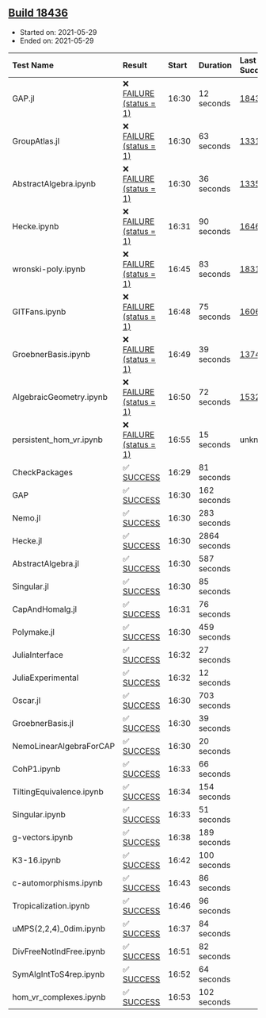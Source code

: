 ## [Build 18436](https://oscarci.mathematik.uni-kl.de/job/oscar/18436/)

* Started on: 2021-05-29
* Ended on: 2021-05-29

| Test Name    | Result | Start | Duration | Last Success | First Failure |
|:-------------|:-------|:------|:---------|:-------------|:--------------|
| GAP.jl | ❌ [FAILURE (status = 1)](https://oscarci.mathematik.uni-kl.de/job/oscar/18436/artifact/logs/build-18436/GAP.jl.log) | 16:30 | 12 seconds | [18435](https://oscarci.mathematik.uni-kl.de/job/oscar/18435/) | [18436](https://oscarci.mathematik.uni-kl.de/job/oscar/18436/) |
| GroupAtlas.jl | ❌ [FAILURE (status = 1)](https://oscarci.mathematik.uni-kl.de/job/oscar/18436/artifact/logs/build-18436/GroupAtlas.jl.log) | 16:30 | 63 seconds | [13311](https://oscarci.mathematik.uni-kl.de/job/oscar/13311/) | [13312](https://oscarci.mathematik.uni-kl.de/job/oscar/13312/) |
| AbstractAlgebra.ipynb | ❌ [FAILURE (status = 1)](https://oscarci.mathematik.uni-kl.de/job/oscar/18436/artifact/logs/build-18436/AbstractAlgebra.ipynb.log) | 16:30 | 36 seconds | [13355](https://oscarci.mathematik.uni-kl.de/job/oscar/13355/) | [13356](https://oscarci.mathematik.uni-kl.de/job/oscar/13356/) |
| Hecke.ipynb | ❌ [FAILURE (status = 1)](https://oscarci.mathematik.uni-kl.de/job/oscar/18436/artifact/logs/build-18436/Hecke.ipynb.log) | 16:31 | 90 seconds | [16463](https://oscarci.mathematik.uni-kl.de/job/oscar/16463/) | [16464](https://oscarci.mathematik.uni-kl.de/job/oscar/16464/) |
| wronski-poly.ipynb | ❌ [FAILURE (status = 1)](https://oscarci.mathematik.uni-kl.de/job/oscar/18436/artifact/logs/build-18436/wronski-poly.ipynb.log) | 16:45 | 83 seconds | [18314](https://oscarci.mathematik.uni-kl.de/job/oscar/18314/) | [18315](https://oscarci.mathematik.uni-kl.de/job/oscar/18315/) |
| GITFans.ipynb | ❌ [FAILURE (status = 1)](https://oscarci.mathematik.uni-kl.de/job/oscar/18436/artifact/logs/build-18436/GITFans.ipynb.log) | 16:48 | 75 seconds | [16068](https://oscarci.mathematik.uni-kl.de/job/oscar/16068/) | [16069](https://oscarci.mathematik.uni-kl.de/job/oscar/16069/) |
| GroebnerBasis.ipynb | ❌ [FAILURE (status = 1)](https://oscarci.mathematik.uni-kl.de/job/oscar/18436/artifact/logs/build-18436/GroebnerBasis.ipynb.log) | 16:49 | 39 seconds | [13748](https://oscarci.mathematik.uni-kl.de/job/oscar/13748/) | [13749](https://oscarci.mathematik.uni-kl.de/job/oscar/13749/) |
| AlgebraicGeometry.ipynb | ❌ [FAILURE (status = 1)](https://oscarci.mathematik.uni-kl.de/job/oscar/18436/artifact/logs/build-18436/AlgebraicGeometry.ipynb.log) | 16:50 | 72 seconds | [15322](https://oscarci.mathematik.uni-kl.de/job/oscar/15322/) | [15323](https://oscarci.mathematik.uni-kl.de/job/oscar/15323/) |
| persistent_hom_vr.ipynb | ❌ [FAILURE (status = 1)](https://oscarci.mathematik.uni-kl.de/job/oscar/18436/artifact/logs/build-18436/persistent_hom_vr.ipynb.log) | 16:55 | 15 seconds | unknown | unknown |
| CheckPackages | ✅ [SUCCESS](https://oscarci.mathematik.uni-kl.de/job/oscar/18436/artifact/logs/build-18436/CheckPackages.log) | 16:29 | 81 seconds |  |  |
| GAP | ✅ [SUCCESS](https://oscarci.mathematik.uni-kl.de/job/oscar/18436/artifact/logs/build-18436/GAP.log) | 16:30 | 162 seconds |  |  |
| Nemo.jl | ✅ [SUCCESS](https://oscarci.mathematik.uni-kl.de/job/oscar/18436/artifact/logs/build-18436/Nemo.jl.log) | 16:30 | 283 seconds |  |  |
| Hecke.jl | ✅ [SUCCESS](https://oscarci.mathematik.uni-kl.de/job/oscar/18436/artifact/logs/build-18436/Hecke.jl.log) | 16:30 | 2864 seconds |  |  |
| AbstractAlgebra.jl | ✅ [SUCCESS](https://oscarci.mathematik.uni-kl.de/job/oscar/18436/artifact/logs/build-18436/AbstractAlgebra.jl.log) | 16:30 | 587 seconds |  |  |
| Singular.jl | ✅ [SUCCESS](https://oscarci.mathematik.uni-kl.de/job/oscar/18436/artifact/logs/build-18436/Singular.jl.log) | 16:30 | 85 seconds |  |  |
| CapAndHomalg.jl | ✅ [SUCCESS](https://oscarci.mathematik.uni-kl.de/job/oscar/18436/artifact/logs/build-18436/CapAndHomalg.jl.log) | 16:31 | 76 seconds |  |  |
| Polymake.jl | ✅ [SUCCESS](https://oscarci.mathematik.uni-kl.de/job/oscar/18436/artifact/logs/build-18436/Polymake.jl.log) | 16:30 | 459 seconds |  |  |
| JuliaInterface | ✅ [SUCCESS](https://oscarci.mathematik.uni-kl.de/job/oscar/18436/artifact/logs/build-18436/JuliaInterface.log) | 16:32 | 27 seconds |  |  |
| JuliaExperimental | ✅ [SUCCESS](https://oscarci.mathematik.uni-kl.de/job/oscar/18436/artifact/logs/build-18436/JuliaExperimental.log) | 16:32 | 12 seconds |  |  |
| Oscar.jl | ✅ [SUCCESS](https://oscarci.mathematik.uni-kl.de/job/oscar/18436/artifact/logs/build-18436/Oscar.jl.log) | 16:30 | 703 seconds |  |  |
| GroebnerBasis.jl | ✅ [SUCCESS](https://oscarci.mathematik.uni-kl.de/job/oscar/18436/artifact/logs/build-18436/GroebnerBasis.jl.log) | 16:30 | 39 seconds |  |  |
| NemoLinearAlgebraForCAP | ✅ [SUCCESS](https://oscarci.mathematik.uni-kl.de/job/oscar/18436/artifact/logs/build-18436/NemoLinearAlgebraForCAP.log) | 16:30 | 20 seconds |  |  |
| CohP1.ipynb | ✅ [SUCCESS](https://oscarci.mathematik.uni-kl.de/job/oscar/18436/artifact/logs/build-18436/CohP1.ipynb.log) | 16:33 | 66 seconds |  |  |
| TiltingEquivalence.ipynb | ✅ [SUCCESS](https://oscarci.mathematik.uni-kl.de/job/oscar/18436/artifact/logs/build-18436/TiltingEquivalence.ipynb.log) | 16:34 | 154 seconds |  |  |
| Singular.ipynb | ✅ [SUCCESS](https://oscarci.mathematik.uni-kl.de/job/oscar/18436/artifact/logs/build-18436/Singular.ipynb.log) | 16:33 | 51 seconds |  |  |
| g-vectors.ipynb | ✅ [SUCCESS](https://oscarci.mathematik.uni-kl.de/job/oscar/18436/artifact/logs/build-18436/g-vectors.ipynb.log) | 16:38 | 189 seconds |  |  |
| K3-16.ipynb | ✅ [SUCCESS](https://oscarci.mathematik.uni-kl.de/job/oscar/18436/artifact/logs/build-18436/K3-16.ipynb.log) | 16:42 | 100 seconds |  |  |
| c-automorphisms.ipynb | ✅ [SUCCESS](https://oscarci.mathematik.uni-kl.de/job/oscar/18436/artifact/logs/build-18436/c-automorphisms.ipynb.log) | 16:43 | 86 seconds |  |  |
| Tropicalization.ipynb | ✅ [SUCCESS](https://oscarci.mathematik.uni-kl.de/job/oscar/18436/artifact/logs/build-18436/Tropicalization.ipynb.log) | 16:46 | 96 seconds |  |  |
| uMPS(2,2,4)_0dim.ipynb | ✅ [SUCCESS](https://oscarci.mathematik.uni-kl.de/job/oscar/18436/artifact/logs/build-18436/uMPS-2-2-4-_0dim.ipynb.log) | 16:37 | 84 seconds |  |  |
| DivFreeNotIndFree.ipynb | ✅ [SUCCESS](https://oscarci.mathematik.uni-kl.de/job/oscar/18436/artifact/logs/build-18436/DivFreeNotIndFree.ipynb.log) | 16:51 | 82 seconds |  |  |
| SymAlgIntToS4rep.ipynb | ✅ [SUCCESS](https://oscarci.mathematik.uni-kl.de/job/oscar/18436/artifact/logs/build-18436/SymAlgIntToS4rep.ipynb.log) | 16:52 | 64 seconds |  |  |
| hom_vr_complexes.ipynb | ✅ [SUCCESS](https://oscarci.mathematik.uni-kl.de/job/oscar/18436/artifact/logs/build-18436/hom_vr_complexes.ipynb.log) | 16:53 | 102 seconds |  |  |
